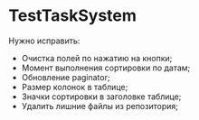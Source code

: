 # TestTaskSystem
Нужно исправить:
- Очистка полей по нажатию на кнопки;
- Момент выполнения сортировки по датам;
- Обновление paginator;
- Размер колонок в таблице;
- Значки сортировки в заголовке таблице;
- Удалить лишние файлы из репозитория;